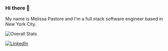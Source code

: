 ### Hi there 👋

My name is Melissa Pastore and I'm a full stack software engineer based in New York City. 

![Overall Stats](https://github-readme-stats.vercel.app/api?username=melissapastore&count_private=true&show_icons=true&hide=contribs)

<a href="https://www.linkedin.com/in/melissalpastore/">![LinkedIn](https://img.shields.io/badge/LinkedIn-0077B5?style=for-the-badge&logo=linkedin&logoColor=white)</a>


<!--
**MelissaPastore/MelissaPastore** is a ✨ _special_ ✨ repository because its `README.md` (this file) appears on your GitHub profile.

Here are some ideas to get you started:

- 🔭 I’m currently working on ...
- 🌱 I’m currently learning ...
- 👯 I’m looking to collaborate on ...
- 🤔 I’m looking for help with ...
- 💬 Ask me about ...
- 📫 How to reach me: ...
- 😄 Pronouns: ...
- ⚡ Fun fact: ...
-->
